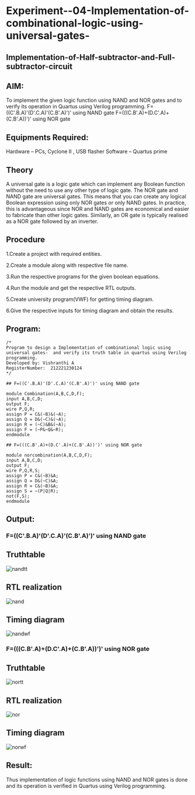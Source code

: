 # Experiment--04-Implementation-of-combinational-logic-using-universal-gates-
 ## Implementation-of-Half-subtractor-and-Full-subtractor-circuit
## AIM:
To implement the given logic function using NAND and NOR gates and to verify its operation in Quartus using Verilog programming.
F=((C'.B.A)'(D'.C.A)'(C.B'.A)')' using NAND gate
F=(((C.B'.A)+(D.C'.A)+(C.B'.A))')' using NOR gate

## Equipments Required:
Hardware – PCs, Cyclone II , USB flasher
Software – Quartus prime

## Theory
A universal gate is a logic gate which can implement any Boolean function without the need to use any other type of logic gate. The NOR gate and NAND gate are universal gates. This means that you can create any logical Boolean expression using only NOR gates or only NAND gates. In practice, this is advantageous since NOR and NAND gates are economical and easier to fabricate than other logic gates. Similarly, an OR gate is typically realised as a NOR gate followed by an inverter.

## Procedure
1.Create a project with required entities.

2.Create a module along with respective file name.

3.Run the respective programs for the given boolean equations.

4.Run the module and get the respective RTL outputs.

5.Create university program(VWF) for getting timing diagram.

6.Give the respective inputs for timing diagram and obtain the results.

## Program:
```
/*
Program to design a Implementation of combinational logic using universal gates-  and verify its truth table in quartus using Verilog programming.
Developed by: Vishranthi A
RegisterNumber:  212221230124
*/
```
```
## F=((C'.B.A)'(D'.C.A)'(C.B'.A)')' using NAND gate

module Combination(A,B,C,D,F);
input A,B,C,D;
output F;
wire P,Q,R;
assign P = C&(~B)&(~A);
assign Q = D&(~C)&(~A);
assign R = (~C)&B&(~A);
assign F = (~P&~Q&~R);
endmodule
```
```
## F=(((C.B'.A)+(D.C'.A)+(C.B'.A))')' using NOR gate

module norcombination(A,B,C,D,F);
input A,B,C,D;
output F;
wire P,Q,R,S;
assign P = C&(~B)&A;
assign Q = D&(~C)&A;
assign R = C&(~B)&A;
assign S = ~(P|Q|R);
not(F,S);
endmodule
```

## Output:
### F=((C'.B.A)'(D'.C.A)'(C.B'.A)')' using NAND gate
## Truthtable
![nandtt](https://user-images.githubusercontent.com/93427278/167285223-82aef187-18ea-4f94-bab8-5453a5ed0f0f.png)

##  RTL realization
![nand](https://user-images.githubusercontent.com/93427278/167285235-9c1f6a64-111f-4d03-aa94-7115c6f71863.png)

## Timing diagram 
![nandwf](https://user-images.githubusercontent.com/93427278/167285252-70f4e8d7-6121-4fb9-a989-9a376de76463.jpg)

### F=(((C.B'.A)+(D.C'.A)+(C.B'.A))')' using NOR gate
## Truthtable
![nortt](https://user-images.githubusercontent.com/93427278/167285277-c7c2755c-a122-43ce-a293-add7977dac6f.png)

##  RTL realization
![nor](https://user-images.githubusercontent.com/93427278/167285291-d07dfaa9-519a-47bb-bde8-48e929f54b54.png)

## Timing diagram 
![norwf](https://user-images.githubusercontent.com/93427278/167285307-2427c6d6-9727-412d-8f8d-f0da55440393.jpg)

## Result:
Thus implementation of logic functions using NAND and NOR gates is done and its operation is verified in Quartus using Verilog programming.
